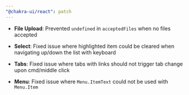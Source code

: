 ```yaml
---
"@chakra-ui/react": patch
---
```


- **File Upload**: Prevented `undefined` in `acceptedFiles` when no files
  accepted

- **Select**: Fixed issue where highlighted item could be cleared when
  navigating up/down the list with keyboard

- **Tabs**: Fixed issue where tabs with links should not trigger tab change upon
  cmd/middle click

- **Menu**: Fixed issue where `Menu.ItemText` could not be used with `Menu.Item`
